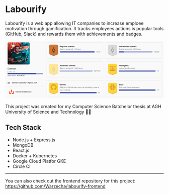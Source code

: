 # Labourify

Labourify is a web app allowing IT companies to increase emploee motivation through gamification. 
It tracks employees actions is popular tools (GitHub, Slack) and rewards them with achievements and badges.

![Labourify profile](https://github.com/Warzecha/labourify-frontend/blob/4857ddd11cf255223fd6e26dcbe3a430ac131958/docs/profile.png)

This project was created for my Computer Science Batchelor thesis at AGH University of Science and Technology 👨‍🎓 

## Tech Stack

* Node.js + Express.js
* MongoDB
* React.js
* Docker + Kubernetes
* Google Cloud Platfor GKE
* Circle CI

---
You can also check out the frontend repository for this project: https://github.com/Warzecha/labourify-frontend
